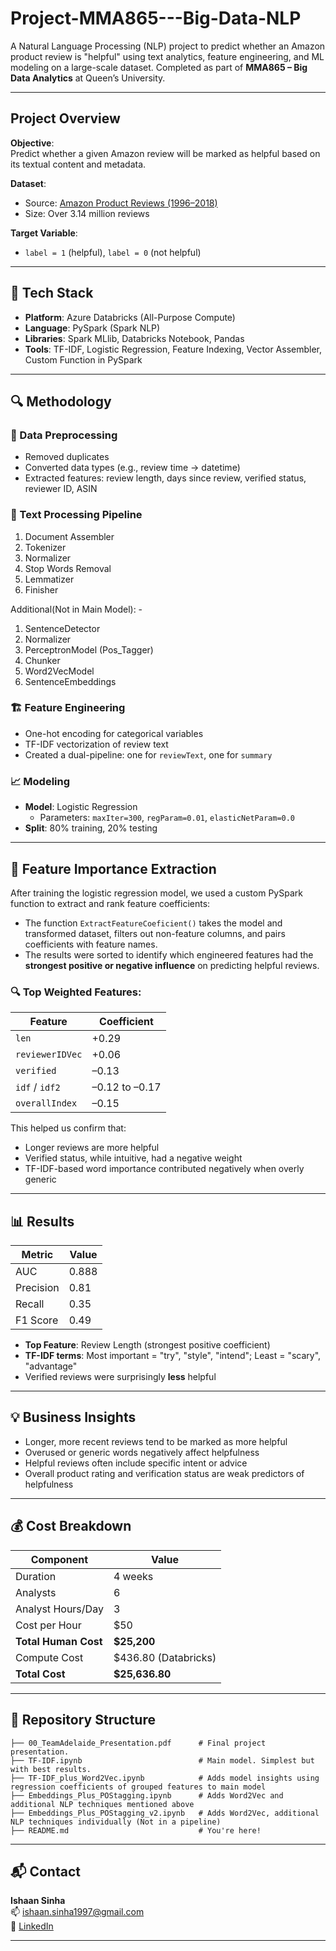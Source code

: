 # Project-MMA865---Big-Data-NLP
A Natural Language Processing (NLP) project to predict whether an Amazon product review is "helpful" using text analytics, feature engineering, and ML modeling on a large-scale dataset. Completed as part of **MMA865 – Big Data Analytics** at Queen’s University.

---
## Project Overview

**Objective**:  
Predict whether a given Amazon review will be marked as helpful based on its textual content and metadata.

**Dataset**:  
- Source: [Amazon Product Reviews (1996–2018)](https://jmcauley.ucsd.edu/data/amazon/)
- Size: Over 3.14 million reviews

**Target Variable**:  
- `label = 1` (helpful), `label = 0` (not helpful)

---
## 🧰 Tech Stack

- **Platform**: Azure Databricks (All-Purpose Compute)
- **Language**: PySpark (Spark NLP)
- **Libraries**: Spark MLlib, Databricks Notebook, Pandas
- **Tools**: TF-IDF, Logistic Regression, Feature Indexing, Vector Assembler, Custom Function in PySpark

---

## 🔍 Methodology

### 🔄 Data Preprocessing
- Removed duplicates
- Converted data types (e.g., review time → datetime)
- Extracted features: review length, days since review, verified status, reviewer ID, ASIN

### 🧼 Text Processing Pipeline
1. Document Assembler  
2. Tokenizer  
3. Normalizer  
4. Stop Words Removal  
5. Lemmatizer  
6. Finisher 

Additional(Not in Main Model): - 
1. SentenceDetector
2. Normalizer
3. PerceptronModel (Pos_Tagger)
4. Chunker
5. Word2VecModel
6. SentenceEmbeddings

### 🏗 Feature Engineering
- One-hot encoding for categorical variables
- TF-IDF vectorization of review text
- Created a dual-pipeline: one for `reviewText`, one for `summary`

### 📈 Modeling
- **Model**: Logistic Regression
  - Parameters: `maxIter=300`, `regParam=0.01`, `elasticNetParam=0.0`
- **Split**: 80% training, 20% testing

---
## 🧠 Feature Importance Extraction

After training the logistic regression model, we used a custom PySpark function to extract and rank feature coefficients:

- The function `ExtractFeatureCoeficient()` takes the model and transformed dataset, filters out non-feature columns, and pairs coefficients with feature names.
- The results were sorted to identify which engineered features had the **strongest positive or negative influence** on predicting helpful reviews.

### 🔍 Top Weighted Features:

| Feature         | Coefficient |
|----------------|-------------|
| `len`          | +0.29       |
| `reviewerIDVec`| +0.06       |
| `verified`     | –0.13       |
| `idf` / `idf2` | –0.12 to –0.17 |
| `overallIndex` | –0.15       |

This helped us confirm that:
- Longer reviews are more helpful
- Verified status, while intuitive, had a negative weight
- TF-IDF-based word importance contributed negatively when overly generic

---
## 📊 Results

| Metric        | Value   |
|---------------|---------|
| AUC           | 0.888   |
| Precision     | 0.81    |
| Recall        | 0.35    |
| F1 Score      | 0.49    |

- **Top Feature**: Review Length (strongest positive coefficient)
- **TF-IDF terms**: Most important = "try", "style", "intend"; Least = "scary", "advantage"
- Verified reviews were surprisingly **less** helpful

---

## 💡 Business Insights

- Longer, more recent reviews tend to be marked as more helpful
- Overused or generic words negatively affect helpfulness
- Helpful reviews often include specific intent or advice
- Overall product rating and verification status are weak predictors of helpfulness

---

## 💰 Cost Breakdown

| Component             | Value                |
|----------------------|----------------------|
| Duration             | 4 weeks              |
| Analysts             | 6                    |
| Analyst Hours/Day    | 3                    |
| Cost per Hour        | $50                  |
| **Total Human Cost** | **$25,200**          |
| Compute Cost         | $436.80 (Databricks) |
| **Total Cost**       | **$25,636.80**       |

---

## 📁 Repository Structure
```
├── 00_TeamAdelaide_Presentation.pdf      # Final project presentation.
├── TF-IDF.ipynb                          # Main model. Simplest but with best results.
├── TF-IDF_plus_Word2Vec.ipynb            # Adds model insights using regression coefficients of grouped features to main model
├── Embeddings_Plus_POStagging.ipynb      # Adds Word2Vec and additional NLP techniques mentioned above
├── Embeddings_Plus_POStagging_v2.ipynb   # Adds Word2Vec, additional NLP techniques individually (Not in a pipeline)
├── README.md                             # You're here!
```

---
## 📬 Contact

**Ishaan Sinha**  
📫 [ishaan.sinha1997@gmail.com](mailto:ishaan.sinha1997@gmail.com)  
🔗 [LinkedIn](https://ca.linkedin.com/in/ishaan-sinha-56a968167)

---
